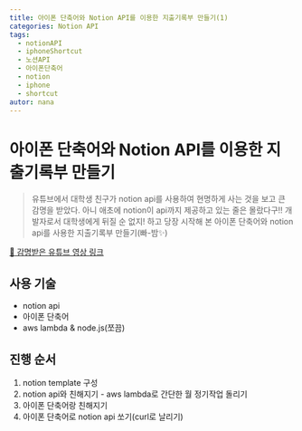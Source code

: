 ```yaml
---
title: 아이폰 단축어와 Notion API를 이용한 지출기록부 만들기(1)
categories: Notion API
tags:
  - notionAPI
  - iphoneShortcut
  - 노션API
  - 아이폰단축어
  - notion
  - iphone
  - shortcut
autor: nana
---
```

# 아이폰 단축어와 Notion API를 이용한 지출기록부 만들기

> 유튜브에서 대학생 친구가 notion api를 사용하여 현명하게 사는 것을 보고 큰 감명을 받았다. 
> 아니 애초에 notion이 api까지 제공하고 있는 줄은 몰랐다구!! 
> 개발자로서 대학생에게 뒤질 순 없지! 하고 당장 시작해 본 아이폰 단축어와 notion api를 사용한 지출기록부 만들기(빠-밤✨)

[🔗 감명받은 유튜브 영상 링크](https://youtu.be/hzDwmZsRtfo?si=XbcsQ_sHiSeSQw75)

## 사용 기술
- notion api
- 아이폰 단축어
- aws lambda & node.js(쪼끔)

## 진행 순서
1. notion template 구성
2. notion api와 친해지기 - aws lambda로 간단한 월 정기작업 돌리기
3. 아이폰 단축어랑 친해지기
4. 아이폰 단축어로 notion api 쏘기(curl로 날리기)